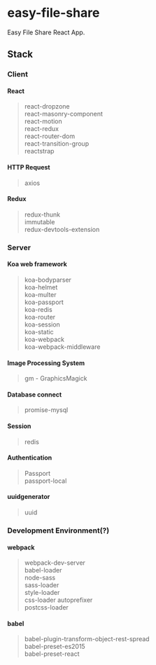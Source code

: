 # easy-file-share
Easy File Share React App.
## Stack
### Client

#### React
>react-dropzone  
react-masonry-component  
react-motion  
react-redux  
react-router-dom  
react-transition-group  
reactstrap  

#### HTTP Request
>axios  

#### Redux
>redux-thunk  
immutable  
redux-devtools-extension  
### Server

#### Koa web framework
>koa-bodyparser  
koa-helmet  
koa-multer  
koa-passport  
koa-redis  
koa-router  
koa-session  
koa-static  
koa-webpack  
koa-webpack-middleware  

#### Image Processing System
>gm - GraphicsMagick  

#### Database connect
>promise-mysql  

#### Session
>redis

#### Authentication
>Passport  
passport-local  

#### uuidgenerator
>uuid  

### Development Environment(?)
#### webpack
>webpack-dev-server  
babel-loader  
node-sass  
sass-loader  
style-loader  
css-loader
autoprefixer  
postcss-loader  

#### babel
>babel-plugin-transform-object-rest-spread  
babel-preset-es2015  
babel-preset-react  